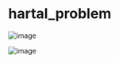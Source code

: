 # hartal_problem

![image](https://user-images.githubusercontent.com/65455865/139186195-1719d47c-bbd8-4f3e-892a-66e8a2494183.png)

![image](https://user-images.githubusercontent.com/65455865/139186232-1b6fe1c2-14f7-4c19-85a8-a915cbd319fc.png)

